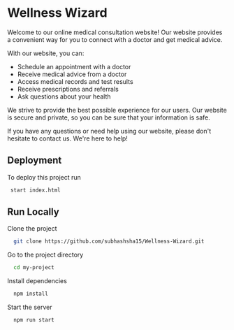 
# Wellness Wizard

Welcome to our online medical consultation website! Our website provides a convenient way for you to connect with a doctor and get medical advice.

With our website, you can:

- Schedule an appointment with a doctor
- Receive medical advice from a doctor
- Access medical records and test results
- Receive prescriptions and referrals
- Ask questions about your health

We strive to provide the best possible experience for our users. Our website is secure and private, so you can be sure that your information is safe.

If you have any questions or need help using our website, please don't hesitate to contact us. We're here to help!


## Deployment

To deploy this project run

```bash
 start index.html
```


## Run Locally

Clone the project

```bash
  git clone https://github.com/subhashsha15/Wellness-Wizard.git
```

Go to the project directory

```bash
  cd my-project
```

Install dependencies

```bash
  npm install
```

Start the server

```bash
  npm run start
```

